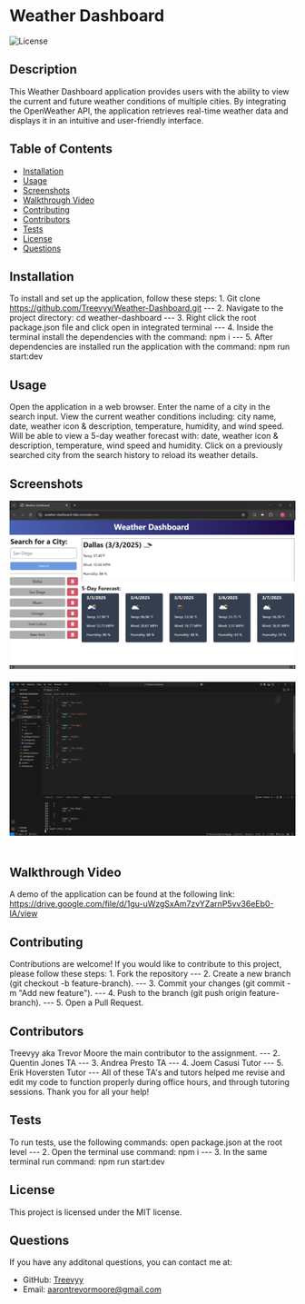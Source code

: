 # Weather Dashboard

  ![License](https://img.shields.io/badge/License-MIT-blue.svg)

  ## Description
  This Weather Dashboard application provides users with the ability to view the current and future weather conditions of multiple cities. By integrating the OpenWeather API, the application retrieves real-time weather data and displays it in an intuitive and user-friendly interface.

  ## Table of Contents
  - [Installation](#installation)
  - [Usage](#usage)
  - [Screenshots](#screenshots)
  - [Walkthrough Video](#walkthrough-video)
  - [Contributing](#contributing)
  - [Contributors](#contributors)
  - [Tests](#tests)
  - [License](#license)
  - [Questions](#questions)

  ## Installation
  To install and set up the application, follow these steps: 1. Git clone https://github.com/Treevyy/Weather-Dashboard.git --- 2. Navigate to the project directory: cd weather-dashboard --- 3. Right click the root package.json file and click open in integrated terminal --- 4. Inside the terminal install the dependencies with the command: npm i --- 5. After dependencies are installed run the application with the command: npm run start:dev

  ## Usage
  Open the application in a web browser. Enter the name of a city in the search input. View the current weather conditions including: city name, date, weather icon & description, temperature, humidity, and wind speed. Will be able to view a 5-day weather forecast with: date, weather icon & description, temperature, wind speed and humidity. Click on a previously searched city from the search history to reload its weather details.

  ## Screenshots

  <img src="Markdown/client-side-preview.png" alt="Client Side Preview" width="600" style="margin-bottom: 20px;">

  <img src="Markdown/server-side-preview.png" alt="Server Side Preview" width="600" style="margin-bottom: 20px;">

  ## Walkthrough Video
  A demo of the application can be found at the following link: https://drive.google.com/file/d/1gu-uWzgSxAm7zvYZarnP5vv36eEb0-IA/view
  
  ## Contributing
  Contributions are welcome! If you would like to contribute to this project, please follow these steps: 1. Fork the repository --- 2. Create a new branch (git checkout -b feature-branch). --- 3. Commit your changes (git commit -m "Add new feature"). --- 4. Push to the branch (git push origin feature-branch). --- 5. Open a Pull Request.

  ## Contributors
  Treevyy aka Trevor Moore the main contributor to the assignment. --- 2. Quentin Jones TA --- 3. Andrea Presto TA --- 4. Joem Casusi Tutor --- 5. Erik Hoversten Tutor --- All of these TA's and tutors helped me revise and edit my code to function properly during office hours, and through tutoring sessions. Thank you for all your help!

  ## Tests
  To run tests, use the following commands: open package.json at the root level --- 2. Open the terminal use command: npm i --- 3. In the same terminal run command: npm run start:dev

  ## License
  
  This project is licensed under the MIT license.

  ## Questions
  If you have any additonal questions, you can contact me at:
  - GitHub: [Treevyy](https://github.com/Treevyy)
  - Email: [aarontrevormoore@gmail.com](mailto:aarontrevormoore@gmail.com)